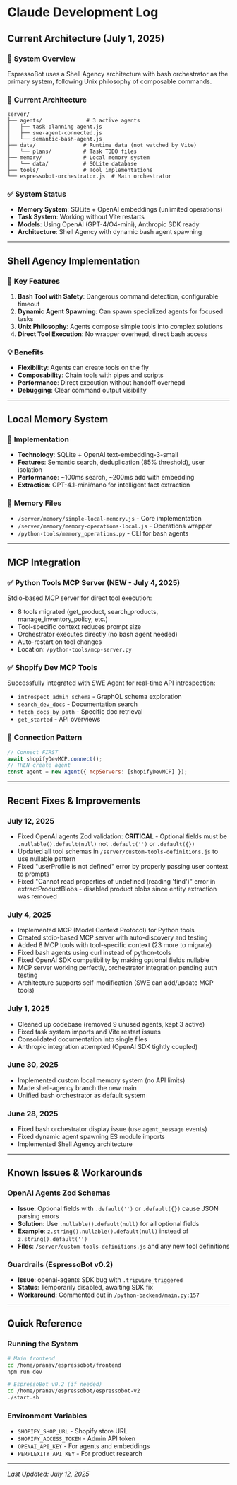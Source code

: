 # Claude Development Log

## Current Architecture (July 1, 2025)

### 🎯 **System Overview**
EspressoBot uses a Shell Agency architecture with bash orchestrator as the primary system, following Unix philosophy of composable commands.

### 📁 **Current Architecture**
```
server/
├── agents/              # 3 active agents
│   ├── task-planning-agent.js
│   ├── swe-agent-connected.js  
│   └── semantic-bash-agent.js
├── data/               # Runtime data (not watched by Vite)
│   └── plans/          # Task TODO files
├── memory/             # Local memory system
│   └── data/           # SQLite database
├── tools/              # Tool implementations
└── espressobot-orchestrator.js  # Main orchestrator
```

### ✅ **System Status**
- **Memory System**: SQLite + OpenAI embeddings (unlimited operations)
- **Task System**: Working without Vite restarts
- **Models**: Using OpenAI (GPT-4/O4-mini), Anthropic SDK ready
- **Architecture**: Shell Agency with dynamic bash agent spawning

---

## Shell Agency Implementation

### 🚀 **Key Features**
1. **Bash Tool with Safety**: Dangerous command detection, configurable timeout
2. **Dynamic Agent Spawning**: Can spawn specialized agents for focused tasks
3. **Unix Philosophy**: Agents compose simple tools into complex solutions
4. **Direct Tool Execution**: No wrapper overhead, direct bash access

### 💡 **Benefits**
- **Flexibility**: Agents can create tools on the fly
- **Composability**: Chain tools with pipes and scripts
- **Performance**: Direct execution without handoff overhead
- **Debugging**: Clear command output visibility

---

## Local Memory System

### 🔧 **Implementation**
- **Technology**: SQLite + OpenAI text-embedding-3-small
- **Features**: Semantic search, deduplication (85% threshold), user isolation
- **Performance**: ~100ms search, ~200ms add with embedding
- **Extraction**: GPT-4.1-mini/nano for intelligent fact extraction

### 📁 **Memory Files**
- `/server/memory/simple-local-memory.js` - Core implementation
- `/server/memory/memory-operations-local.js` - Operations wrapper
- `/python-tools/memory_operations.py` - CLI for bash agents

---

## MCP Integration

### ✅ **Python Tools MCP Server** (NEW - July 4, 2025)
Stdio-based MCP server for direct tool execution:
- 8 tools migrated (get_product, search_products, manage_inventory_policy, etc.)
- Tool-specific context reduces prompt size
- Orchestrator executes directly (no bash agent needed)
- Auto-restart on tool changes
- Location: `/python-tools/mcp-server.py`

### ✅ **Shopify Dev MCP Tools**
Successfully integrated with SWE Agent for real-time API introspection:
- `introspect_admin_schema` - GraphQL schema exploration
- `search_dev_docs` - Documentation search
- `fetch_docs_by_path` - Specific doc retrieval
- `get_started` - API overviews

### 🔧 **Connection Pattern**
```javascript
// Connect FIRST
await shopifyDevMCP.connect();
// THEN create agent
const agent = new Agent({ mcpServers: [shopifyDevMCP] });
```

---

## Recent Fixes & Improvements

### July 12, 2025
- Fixed OpenAI agents Zod validation: **CRITICAL** - Optional fields must be `.nullable().default(null)` not `.default('')` or `.default({})`
- Updated all tool schemas in `/server/custom-tools-definitions.js` to use nullable pattern
- Fixed "userProfile is not defined" error by properly passing user context to prompts
- Fixed "Cannot read properties of undefined (reading 'find')" error in extractProductBlobs - disabled product blobs since entity extraction was removed

### July 4, 2025
- Implemented MCP (Model Context Protocol) for Python tools
- Created stdio-based MCP server with auto-discovery and testing
- Added 8 MCP tools with tool-specific context (23 more to migrate)
- Fixed bash agents using curl instead of python-tools
- Fixed OpenAI SDK compatibility by making optional fields nullable
- MCP server working perfectly, orchestrator integration pending auth testing
- Architecture supports self-modification (SWE can add/update MCP tools)

### July 1, 2025
- Cleaned up codebase (removed 9 unused agents, kept 3 active)
- Fixed task system imports and Vite restart issues
- Consolidated documentation into single files
- Anthropic integration attempted (OpenAI SDK tightly coupled)

### June 30, 2025
- Implemented custom local memory system (no API limits)
- Made shell-agency branch the new main
- Unified bash orchestrator as default system

### June 28, 2025
- Fixed bash orchestrator display issue (use `agent_message` events)
- Fixed dynamic agent spawning ES module imports
- Implemented Shell Agency architecture

---

## Known Issues & Workarounds

### OpenAI Agents Zod Schemas
- **Issue**: Optional fields with `.default('')` or `.default({})` cause JSON parsing errors
- **Solution**: Use `.nullable().default(null)` for all optional fields
- **Example**: `z.string().nullable().default(null)` instead of `z.string().default('')`
- **Files**: `/server/custom-tools-definitions.js` and any new tool definitions

### Guardrails (EspressoBot v0.2)
- **Issue**: openai-agents SDK bug with `.tripwire_triggered`
- **Status**: Temporarily disabled, awaiting SDK fix
- **Workaround**: Commented out in `/python-backend/main.py:157`

---

## Quick Reference

### Running the System
```bash
# Main frontend
cd /home/pranav/espressobot/frontend
npm run dev

# EspressoBot v0.2 (if needed)
cd /home/pranav/espressobot/espressobot-v2
./start.sh
```

### Environment Variables
- `SHOPIFY_SHOP_URL` - Shopify store URL
- `SHOPIFY_ACCESS_TOKEN` - Admin API token
- `OPENAI_API_KEY` - For agents and embeddings
- `PERPLEXITY_API_KEY` - For product research

---

*Last Updated: July 12, 2025*